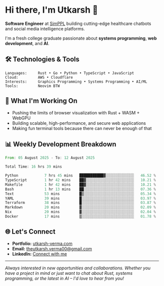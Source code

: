 # Hi there, I'm Utkarsh 👋

**Software Engineer** at [SimPPL](https://simppl.org) building cutting-edge healthcare chatbots and social media intelligence platforms.

I'm a fresh college graduate passionate about **systems programming**, **web development**, and **AI**.

## 🛠️ Technologies & Tools

```
Languages:     Rust • Go • Python • TypeScript • JavaScript
Cloud:         AWS • Cloudflare
Interests:     Graphics Programming • Systems Programming • AI/ML
Tools:         Neovim BTW
```

## 🚀 What I'm Working On

- Pushing the limits of browser visualization with Rust + WASM + WebGPU
- Building scalable, high-performance, and secure web applications
- Making fun terminal tools because there can never be enough of that

## 📊 Weekly Development Breakdown

<!--START_SECTION:waka-->

```rust
From: 05 August 2025 - To: 12 August 2025

Total Time: 16 hrs 39 mins

Python            7 hrs 45 mins   ███████████▓░░░░░░░░░░░░░   46.52 %
TypeScript        1 hr 42 mins    ██▓░░░░░░░░░░░░░░░░░░░░░░   10.21 %
Makefile          1 hr 42 mins    ██▓░░░░░░░░░░░░░░░░░░░░░░   10.21 %
Bash              1 hr 13 mins    ██░░░░░░░░░░░░░░░░░░░░░░░   07.36 %
Text              53 mins         █▒░░░░░░░░░░░░░░░░░░░░░░░   05.34 %
YAML              39 mins         █░░░░░░░░░░░░░░░░░░░░░░░░   03.97 %
Terraform         38 mins         █░░░░░░░░░░░░░░░░░░░░░░░░   03.87 %
Markdown          20 mins         ▓░░░░░░░░░░░░░░░░░░░░░░░░   02.09 %
Nix               20 mins         ▓░░░░░░░░░░░░░░░░░░░░░░░░   02.04 %
Docker            17 mins         ▒░░░░░░░░░░░░░░░░░░░░░░░░   01.78 %
```

<!--END_SECTION:waka-->

## 🌐 Let's Connect

- **Portfolio:** [utkarsh-verma.com](https://utkarsh-verma.com)
- **Email:** theutkarsh.verma00@gmail.com
- **LinkedIn:** [Connect with me](https://linkedin.com/in/utkarsh-verm4)

---

*Always interested in new opportunities and collaborations. Whether you have a project in mind or just want to chat about Rust, systems programming, or the latest in AI – I'd love to hear from you!*
